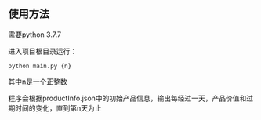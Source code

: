 ## 使用方法

需要python 3.7.7

进入项目根目录运行：
```
python main.py {n}
```

其中n是一个正整数

程序会根据productInfo.json中的初始产品信息，输出每经过一天，产品价值和过期时间的变化，直到第n天为止
